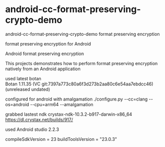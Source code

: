 # android-cc-format-preserving-crypto-demo
android-cc-format-preserving-crypto-demo
format preserving encryption

format preserving encryption for Android

Android format preserving encryption

This projects demonstrates how to perform format preserving encryption natively from an Android application

used latest botan  
Botan 1.11.35 (VC git:7397a773c80a6f3d273b2aa80c6e54aa7ebdcc46) (unreleased undated)

configured for android with amalgamation
./configure.py --cc=clang --os=android --cpu=arm64 --amalgamation

grabbed lastest ndk
crystax-ndk-10.3.2-b917-darwin-x86_64
https://dl.crystax.net/builds/917/

used
Android studio 2.2.3

compileSdkVersion = 23
buildToolsVersion = "23.0.3"
